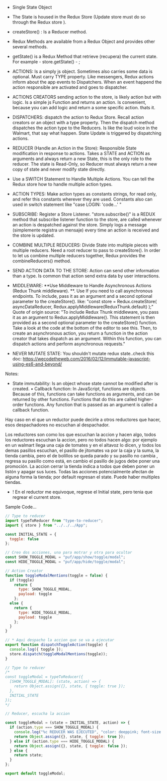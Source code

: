 - Single State Object
- The State is housed in the Redux Store (Update store must do so through the Redux store ).
- createStore() : Is a Reducer method.
- Redux Methods are available from a Redux Object and provides other several methods.

-  getState() is a Redux Method that retrieve (recupera) the current state. For example - store.getState() - ;

- ACTIONS:  Is a simply js object. Sometimes also carries some data is optional.  Must carry TYPE property. Like messengers, Redux actions inform about the app events to  Dispatchers. When an event happend the action responsible are activated and goes to dispatcher.

- ACTIONS CREATORS sending action to the store, is likely action but with logic. Is a simple js Function and returns an action. Is convenient, because you can add logic and return a some specific action. thats it.

- DISPATCHERS: dispatch the action to Redux Store. Recall action creators or an object with a type property. Then the dispatch method dispatches the action type to the Reducers. Is like the loud voice in the Walmart, that say what happen. State Update is triggered by dispatching actions. 

- REDUCER (Handle an Action in the Store):  Responsible State modification in response to actions. Takes a STATE and ACTION as arguments and always return a new State, this is the only role to the reducer. The state is Read-Only, so Reducer must always return a new copy of state and never modify state directly. 

- Use a SWITCH Statement to Handle Multiple Actions. You can tell the Redux store how to handle multiple action types.

- ACTION TYPES: Make action types as constants strings, for read only, and refer this constants wherever they are used. Constants also can used in switch statement like "case LOGIN: 'code...' "

- SUBSCRIBE: Register a Store Listener. "store.subscribe()" is a REDUX method that subscribe listener function to the store, are called whenever an action is despatched against the store. Simply logs a message (simplemente registra un mensaje) every time an action is received and the store is updated.

- COMBINE MULTIPLE REDUCERS: Divide State into multiple pieces with multiple reducers. Need a root reducer to pass to createStore(). In order to let us combine multiple reducers together, Redux provides the combineReducers() method. 

- SEND ACTION DATA TO THE STORE: Action can send other information than a type. Is common that action send extra data by user interactions.

- MIDDLEWARE: **Use Middleware to Handle Asynchronous Actions (Redux Thunk middleware). **.  Use If you need to call asynchronous endpoints. To include, pass it as an argument and a second optional parameter to the createStore(). like: "const store = Redux.createStore(
  asyncDataReducer,
  Redux.applyMiddleware(ReduxThunk.default)
);" Quote of origin source: "To include Redux Thunk middleware, you pass it as an argument to Redux.applyMiddleware(). This statement is then provided as a second optional parameter to the createStore() function. Take a look at the code at the bottom of the editor to see this. Then, to create an asynchronous action, you return a function in the action creator that takes dispatch as an argument. Within this function, you can dispatch actions and perform asynchronous requests."

- NEVER MUTATE STATE: You shouldn't mutate redux state..check this doc: https://wecodetheweb.com/2016/02/12/immutable-javascript-using-es6-and-beyond/




Notes: 
* State immutability: Is an object whose state cannot be modified after is created.
• Callback function: In JavaScript, functions are objects. Because of this, functions can take functions as arguments, and can be returned by other functions. Functions that do this are called higher-order functions. Any function that is passed as an argument is called a callback function.

Hay caso en el que un reductor puede decirle a otros reductores que hacer, esos despachadores no escuchan al despachador.

Los reductores son como los que escuchan la accion y hacen algo, todos los reductores escuchan la accion, pero no todos hacen algo:
por ejemplo en un walmart llega una caja de tomates y en el altavoz lo dicen, y todos los demas pasillos escuchan, el pasillo de jitomates va por la caja y la suma, la  tienda cambia, pero el de bolillos se queda parado y su pasillo no cambia , regresa su pasillo como está, en cambio el pasillo de jugos debe poner una promoción. La accion cerrar la tienda indica a todos que deben poner un listón y apagar sus luces. Todas las acciones potencialmente afectan de alguna forma la tienda; por default regresan el state. Puede haber multiples tiendas.

* ! En el reductor me equivoque, regrese el Initial state, pero tenia que regrear el current store.


Sample Code...
```js
// Type to reducer
import typeToReducer from "type-to-reducer";
import { store } from "../../../App";

const INITIAL_STATE = {
  toggle: false
};

// Creo dos acciones, una para motrar y otra para ocultar
const SHOW_TOGGLE_MODAL = "puf/app/show/toggle/modal";
const HIDE_TOGGLE_MODAL = "puf/app/hide/toggle/modal";

// Action Creator
function toggleModalMentions(toggle = false) {
  if (toggle)
    return {
      type: SHOW_TOGGLE_MODAL,
      payload: toggle
    };
  else {
    return {
      type: HIDE_TOGGLE_MODAL,
      payload: toggle
    };
  }
}

// * Aqui despacho la accion que se va a ejecutar
export function dispatchToggleAction(toggle) {
  console.log({ toggle });
  store.dispatch(toggleModalMentions(toggle));
}

// Type to reducer
/*
const toggleModal = typeToReducer({
  [SHOW_TOGGLE_MODAL]: (state, action) => {
    return Object.assign({}, state, { toggle: true });
  },
  INITIAL_STATE
});
*/

// Reducer, escucha la accion

const toggleModal = (state = INITIAL_STATE, action) => {
  if (action.type === SHOW_TOGGLE_MODAL) {
    console.log("%c REDUCER WAS EJECUTED", "color: deeppink; font-size: 8pt");
    return Object.assign({}, state, { toggle: true });
  } else if (action.type === HIDE_TOGGLE_MODAL) {
    return Object.assign({}, state, { toggle: false });
  } else {
    return state;
  }
};

export default toggleModal;

```



